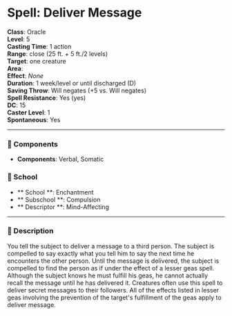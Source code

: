 
# Spell: Deliver Message
**Class**: Oracle  
**Level**: 5  
**Casting Time**: 1 action  
**Range**: close (25 ft. + 5 ft./2 levels)  
**Target**: one creature  
**Area**:   
**Effect**: _None_  
**Duration**: 1 week/level or until discharged (D)  
**Saving Throw**: Will negates (+5 vs. Will negates)  
**Spell Resistance**: Yes (yes)  
**DC**: 15  
**Caster Level**: 1  
**Spontaneous**: Yes

---

### 🔮 Components
- **Components**: Verbal, Somatic

### 🏫 School
- ** School **: Enchantment
- ** Subschool **: Compulsion
- ** Descriptor **: Mind-Affecting
---

### 📜 Description
You tell the subject to deliver a message to a third person. The subject is compelled to say exactly what you tell him to say the next time he encounters the other person. Until the message is delivered, the subject is compelled to find the person as if under the effect of a lesser geas spell. Although the subject knows he must fulfill his geas, he cannot actually recall the message until he has delivered it. Creatures often use this spell to deliver secret messages to their followers. All of the effects listed in lesser geas involving the prevention of the target's fulfillment of the geas apply to deliver message.
